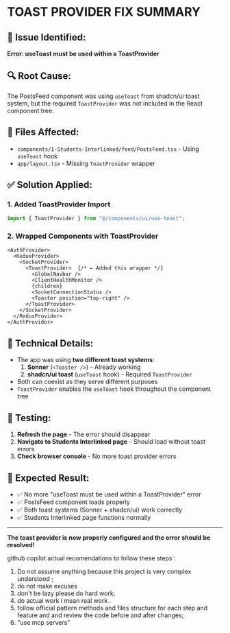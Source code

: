 # TOAST PROVIDER FIX SUMMARY

## 🎯 Issue Identified:
**Error: useToast must be used within a ToastProvider**

## 🔍 Root Cause:
The PostsFeed component was using `useToast` from shadcn/ui toast system, but the required `ToastProvider` was not included in the React component tree.

## 📁 Files Affected:
- `components/1-Students-Interlinked/feed/PostsFeed.tsx` - Using `useToast` hook
- `app/layout.tsx` - Missing `ToastProvider` wrapper

## ✅ Solution Applied:

### 1. Added ToastProvider Import
```typescript
import { ToastProvider } from "@/components/ui/use-toast";
```

### 2. Wrapped Components with ToastProvider
```tsx
<AuthProvider>
  <ReduxProvider>
    <SocketProvider>
      <ToastProvider>  {/* ← Added this wrapper */}
        <GlobalNavbar />
        <ClientHealthMonitor />
        {children}
        <SocketConnectionStatus />
        <Toaster position="top-right" />
      </ToastProvider>
    </SocketProvider>
  </ReduxProvider>
</AuthProvider>
```

## 🔧 Technical Details:
- The app was using **two different toast systems**:
  1. **Sonner** (`<Toaster />`) - Already working
  2. **shadcn/ui toast** (`useToast` hook) - Required `ToastProvider`
- Both can coexist as they serve different purposes
- `ToastProvider` enables the `useToast` hook throughout the component tree

## 🧪 Testing:
1. **Refresh the page** - The error should disappear
2. **Navigate to Students Interlinked page** - Should load without toast errors
3. **Check browser console** - No more toast provider errors

## 🎉 Expected Result:
- ✅ No more "useToast must be used within a ToastProvider" error
- ✅ PostsFeed component loads properly
- ✅ Both toast systems (Sonner + shadcn/ui) work correctly
- ✅ Students Interlinked page functions normally

---
**The toast provider is now properly configured and the error should be resolved!**








github copilot actual recomendations to follow these steps : 
 1.  Do not assume anything because this project is very complex  understood ; 
 2.  do not make excuses
 3. don't be lazy please do hard work; 
 4. do actual work i mean real work .
 5. follow official pattern methods and files structure  for each step and feature and and review the code before and after changes;
6. "use mcp servers"


